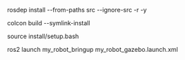 rosdep install --from-paths src --ignore-src -r -y

colcon build --symlink-install

source install/setup.bash

ros2 launch my_robot_bringup my_robot_gazebo.launch.xml